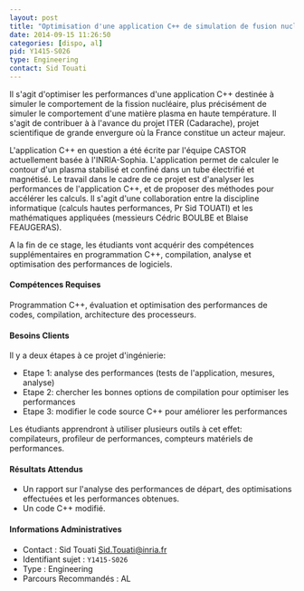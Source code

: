 ```yaml
---
layout: post
title: "Optimisation d'une application C++ de simulation de fusion nucléaire"
date: 2014-09-15 11:26:50
categories: [dispo, al]
pid: Y1415-S026
type: Engineering
contact: Sid Touati
---
```

       
Il s'agit d'optimiser les performances d'une application C++ destinée à simuler le comportement de la fission nucléaire, plus précisément de simuler le comportement d'une matière plasma en haute température. Il s'agit de contribuer à à l'avance du  projet ITER (Cadarache), projet scientifique de grande envergure où la France constitue un acteur majeur.

L'application C++ en question a été écrite par l'équipe CASTOR actuellement basée à l'INRIA-Sophia.  L'application permet de calculer le contour d'un plasma stabilisé et confiné dans un tube électrifié et magnétisé. Le travail dans le cadre de ce projet est d'analyser les performances de l'application C++, et de proposer des méthodes pour accélérer les calculs. Il s'agit d'une collaboration entre la discipline informatique (calculs hautes performances, Pr Sid TOUATI) et les mathématiques appliquées (messieurs Cédric BOULBE et Blaise FEAUGERAS).

A la fin de ce stage, les étudiants vont acquérir des compétences supplémentaires en programmation C++, compilation, analyse et optimisation des performances de logiciels.

#### Compétences Requises

Programmation C++, évaluation et optimisation des performances de codes, compilation, architecture des processeurs.


#### Besoins Clients
Il y a deux étapes à ce projet d'ingénierie:

- Etape 1: analyse des performances (tests de l'application, mesures, analyse)
- Etape 2: chercher les bonnes options de compilation pour optimiser les performances
- Etape 3: modifier le code source C++ pour améliorer les performances

Les étudiants apprendront à utiliser plusieurs outils à cet effet: compilateurs, profileur de performances, compteurs matériels de performances.

#### Résultats Attendus
- Un rapport sur l'analyse des performances de départ, des optimisations effectuées et les performances obtenues.
- Un code C++ modifié.
     

#### Informations Administratives
  * Contact : Sid Touati <Sid.Touati@inria.fr>
  * Identifiant sujet : `Y1415-S026`
  * Type : Engineering
  * Parcours Recommandés : AL
     
